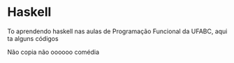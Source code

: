 # Haskell
To aprendendo haskell nas aulas de Programação Funcional da UFABC, aqui ta alguns códigos 

Não copia não oooooo comédia
